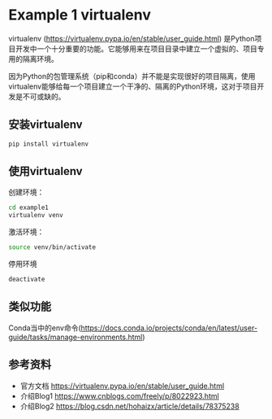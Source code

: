 # Example 1 virtualenv 

virtualenv (https://virtualenv.pypa.io/en/stable/user_guide.html) 是Python项目开发中一个十分重要的功能。它能够用来在项目目录中建立一个虚拟的、项目专用的隔离环境。

因为Python的包管理系统（pip和conda）并不能是实现很好的项目隔离，使用virtualenv能够给每一个项目建立一个干净的、隔离的Python环境，这对于项目开发是不可或缺的。

## 安装virtualenv
```bash
pip install virtualenv
```

## 使用virtualenv
创建环境：
```bash
cd example1
virtualenv venv
```

激活环境：
```bash
source venv/bin/activate
```

停用环境
```bash
deactivate
```

## 类似功能
Conda当中的env命令(https://docs.conda.io/projects/conda/en/latest/user-guide/tasks/manage-environments.html)

## 参考资料
* 官方文档 https://virtualenv.pypa.io/en/stable/user_guide.html
* 介绍Blog1 https://www.cnblogs.com/freely/p/8022923.html
* 介绍Blog2 https://blog.csdn.net/hohaizx/article/details/78375238
